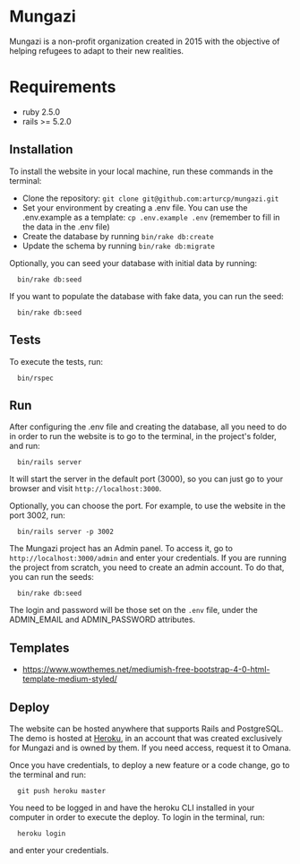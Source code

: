 # Mungazi

Mungazi is a non-profit organization created in 2015 with the objective of
helping refugees to adapt to their new realities.


# Requirements

* ruby 2.5.0
* rails >= 5.2.0

## Installation

To install the website in your local machine, run these commands in the terminal:

* Clone the repository: `git clone git@github.com:arturcp/mungazi.git`
* Set your environment by creating a .env file. You can use the .env.example as
a template: `cp .env.example .env` (remember to fill in the data in the .env file)
* Create the database by running `bin/rake db:create`
* Update the schema by running `bin/rake db:migrate`

Optionally, you can seed your database with initial data by running:

```
  bin/rake db:seed
```

If you want to populate the database with fake data, you can run the seed:

```
  bin/rake db:seed
```


## Tests

To execute the tests, run:

```
  bin/rspec
```

## Run

After configuring the .env file and creating the database, all you need to do in
order to run the website is to go to the terminal, in the project's folder, and
run:

```
  bin/rails server
```

It will start the server in the default port (3000), so you can just go to your
browser and visit `http://localhost:3000`.

Optionally, you can choose the port. For example, to use the website in the port 3002, run:

```
  bin/rails server -p 3002
```

The Mungazi project has an Admin panel. To access it, go to `http://localhost:3000/admin`
and enter your credentials. If you are running the project from scratch, you
need to create an admin account. To do that, you can run the seeds:

```
  bin/rake db:seed
```

The login and password will be those set on the `.env` file, under the ADMIN_EMAIL
and ADMIN_PASSWORD attributes.

## Templates

* https://www.wowthemes.net/mediumish-free-bootstrap-4-0-html-template-medium-styled/

## Deploy

The website can be hosted anywhere that supports Rails and PostgreSQL. The demo is
hosted at [Heroku](https://www.heroku.com/), in an account that was created
exclusively for Mungazi and is owned by them. If you need access, request it
to Omana.

Once you have credentials, to deploy a new feature or a code change, go to the
terminal and run:

```
  git push heroku master
```

You need to be logged in and have the heroku CLI installed in your computer in
order to execute the deploy. To login in the terminal, run:

```
  heroku login
```

and enter your credentials.
